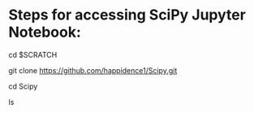 # Steps for accessing SciPy Jupyter Notebook:

cd $SCRATCH

git clone https://github.com/happidence1/Scipy.git

cd Scipy

ls
